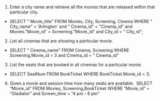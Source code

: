 1. Enter a city name and retrieve all the movies that are released within that particular city.
- SELECT " Movie_title" FROM Movies, City, Screening, Cinema WHERE " City_name" = 'Arlington' and " Cinema_id" = "Cinema_id" and Movies."Movie_id" = Screening."Movie_id" and City_id = " City_id";
2. List all cinemas that are showing a particular movie.
- SELECT " Cinema_name" FROM Cinema, Screening WHERE Screening.Movie_id = 3 and Cinema_id = " Cinema_id"
3. List the seats that are booked in all cinemas for a particular movie.
- SELECT SeatNum FROM BookTicket WHERE BookTicket.Movie_id = 3;




6. Given a movie and session time how many seats are available.  SELECT “Movie_id” FROM Movies, Screening,BookTicket WHERE “Movie_id” = “Gladiator” and Screen_time = “4 pm - 6 pm”
